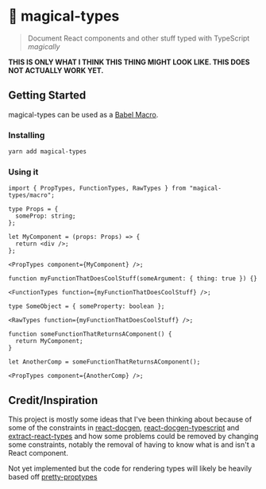 # 🔮 magical-types

> Document React components and other stuff typed with TypeScript _magically_

**THIS IS ONLY WHAT I THINK THIS THING MIGHT LOOK LIKE. THIS DOES NOT ACTUALLY WORK YET.**

## Getting Started

magical-types can be used as a [Babel Macro](https://github.com/kentcdodds/babel-plugin-macros).

### Installing

```bash
yarn add magical-types
```

### Using it

```tsx
import { PropTypes, FunctionTypes, RawTypes } from "magical-types/macro";

type Props = {
  someProp: string;
};

let MyComponent = (props: Props) => {
  return <div />;
};

<PropTypes component={MyComponent} />;

function myFunctionThatDoesCoolStuff(someArgument: { thing: true }) {}

<FunctionTypes function={myFunctionThatDoesCoolStuff} />;

type SomeObject = { someProperty: boolean };

<RawTypes function={myFunctionThatDoesCoolStuff} />;

function someFunctionThatReturnsAComponent() {
  return MyComponent;
}

let AnotherComp = someFunctionThatReturnsAComponent();

<PropTypes component={AnotherComp} />;
```

## Credit/Inspiration

This project is mostly some ideas that I've been thinking about because of some of the constraints in [react-docgen](https://github.com/reactjs/react-docgen), [react-docgen-typescript](https://github.com/styleguidist/react-docgen-typescript) and [extract-react-types](https://github.com/atlassian/extract-react-types) and how some problems could be removed by changing some constraints, notably the removal of having to know what is and isn't a React component.

Not yet implemented but the code for rendering types will likely be heavily based off [pretty-proptypes](https://github.com/atlassian/extract-react-types/tree/master/packages/pretty-proptypes)
